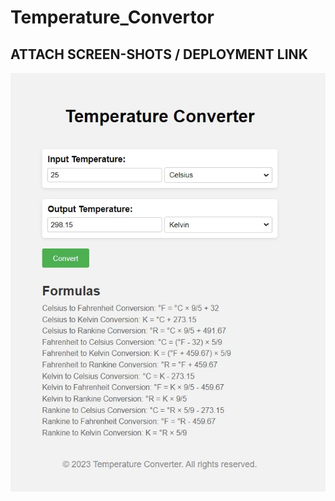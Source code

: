 # Temperature_Convertor

## ATTACH SCREEN-SHOTS / DEPLOYMENT LINK

![Screenshot of the new temperature converter interface](https://github.com/anmolranjan1/Temperature_Convertor/blob/main/Temperature_Convertor.png)

